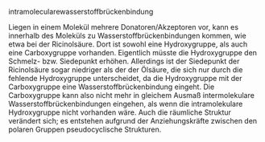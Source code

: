 intramolecularewasserstoffbrückenbindung

Liegen in einem Molekül mehrere Donatoren/Akzeptoren vor, kann es innerhalb des Moleküls zu Wasserstoffbrückenbindungen kommen, wie etwa bei der Ricinolsäure.
Dort ist sowohl eine Hydroxygruppe, als auch eine Carboxygruppe vorhanden.
Eigentlich müsste die Hydroxygruppe den Schmelz- bzw. Siedepunkt erhöhen.
Allerdings ist der Siedepunkt der Ricinolsäure sogar niedriger als der der Ölsäure, die sich nur durch die fehlende Hydroxygruppe unterscheidet,
da die Hydroxygruppe mit der Carboxygruppe eine Wasserstoffbrückenbindung eingeht.
Die Carboxygruppe kann also nicht mehr in gleichem Ausmaß intermolekulare Wasserstoffbrückenbindungen eingehen,
als wenn die intramolekulare Hydroxygruppe nicht vorhanden wäre.
Auch die räumliche Struktur verändert sich; es entstehen aufgrund der Anziehungskräfte zwischen den polaren Gruppen pseudocyclische Strukturen.

